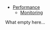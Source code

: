 * [Performance](lib/performance/)
  * [Monitoring](lib/performance/Performancemonitoring-mit-Systemdatenpunkten)
  
What empty here...

